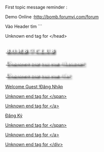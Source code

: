 First topic message reminder :

Demo Online :http://bomb.forumvi.com/forum

Vào Header tìm ```


Unknown end tag for &lt;/head&gt;

``` chèn vào sau nó :

```

<div class="devsitePage">
<div class="menuhb">
<div class="contenthb">
<a class="logo" href="/forum"><legend style="color: white; font-size: 18px; font-weight: bold; font-variant: small-caps; font-family: Trebuchet MS; text-shadow: 5px 5px 5px rgb(0, 0, 0);margin-top: 6px;center;">B.O.M.B ♡ C.L.U.B

Unknown end tag for &lt;/legend&gt;




Unknown end tag for &lt;/a&gt;



<!-- BEGIN switch_user_logged_out -->

<div id="container12">
<div id="topnav" class="topnav">Welcome Guest !<a href="login" class="signin" style=""><span>Đăng Nhập

Unknown end tag for &lt;/span&gt;



Unknown end tag for &lt;/a&gt;


<a href="/register" class="register" style=""><span>Đăng Ký

Unknown end tag for &lt;/span&gt;



Unknown end tag for &lt;/a&gt;

 

Unknown end tag for &lt;/div&gt;


<fieldset id="signin_menu" style="display: none; ">

<form action="/login?redirect=/" method="post" name="form_login" id="signin">

<label for="username">Tên Đăng Nhập

Unknown end tag for &lt;/label&gt;


<input class="field" id="log" type="text" size="10" name="username">
<label for="password">Mật Khẩu

Unknown end tag for &lt;/label&gt;


<input class="field" id="pwd" type="password" size="10" name="password">
<input id="signin_submit" class="bt_login" type="submit" name="login" value="Đăng nhập">
<label>
<input name="rememberme" id="rememberme" type="checkbox" checked="checked" value="forever">  Nhớ tôi

Unknown end tag for &lt;/label&gt;


<p class="forgot"> <a href="profile?mode=sendpassword">Quên mật khẩu

Unknown end tag for &lt;/a&gt;

 

Unknown end tag for &lt;/p&gt;




<div class="clear">

Unknown end tag for &lt;/div&gt;




Unknown end tag for &lt;/form&gt;


<script type="text/javascript">//<![CDATA[
$(function(){$('#signin').attr('action','/login?redirect='+this.location.pathname);});//]]>

Unknown end tag for &lt;/script&gt;





Unknown end tag for &lt;/fieldset&gt;




Unknown end tag for &lt;/div&gt;



<!-- END switch_user_logged_out -->

<!-- BEGIN switch_user_logged_in -->
<div style="font-size: 12px; line-height: normal;padding:5px;float:right;width:350px">{LOGGED_AS}<br>{LAST_VISIT_DATE}

Unknown end tag for &lt;/br&gt;

<span style="float: right;padding-right:5px">

Unknown end tag for &lt;/span&gt;



Unknown end tag for &lt;/div&gt;


<!-- END switch_user_logged_in -->

<div class="searchhb">
<!-- Google CSE code begins -->
<form method="get" action="/search?search_where=11" id="search">
<input type="text" name="search_keywords" size="40" id="keywords" maxlength="158" onblur="if (this.value == '') this.value = 'Nhập từ khóa tìm kiếm...';" onfocus="if (this.value == 'Nhập từ khóa tìm kiếm...') this.value = '';" value="Nhập từ khóa tìm kiếm...">
<a class="icon" id="dosearch" href="/search" btip="Tìm kiếm nâng cao" data-original-title=""><img src="http://www.video24h.com/images/search.png" alt="">

Unknown end tag for &lt;/a&gt;





Unknown end tag for &lt;/form&gt;




<!-- Google CSE Code ends -->


Unknown end tag for &lt;/div&gt;


<div class="clearhb">

Unknown end tag for &lt;/div&gt;




Unknown end tag for &lt;/div&gt;




Unknown end tag for &lt;/div&gt;



<div class="bodyhb" id="devsiteHomeBody">
<div class="contenthb">
<div class="above_body"> <!-- closing tag is in template navbar -->

```

Chèn vào cuối Footer Begin :

```

<script type="text/javascript">
$(document).ready(function() {

$(".signin").click(function(e) {
e.preventDefault();
$("fieldset#signin_menu").toggle();
$(".signin").toggleClass("menu-open");
});

$("fieldset#signin_menu").mouseup(function() {
return false
});
$(document).mouseup(function(e) {
if($(e.target).parent("a.signin").length==0) {
$(".signin").removeClass("menu-open");
$("fieldset#signin_menu").hide();
}
});

});


Unknown end tag for &lt;/script&gt;


```


Thêm vào CSS:
```


/*menu topbar*/
.devsitePage{margin:0;min-width:1000px}
.devsitePage .clearhb{clear:both}
.devsitePage .menuhb{background:#254b82;font-weight:bold;padding-top:2px;font-family:"Lucida Grande", Tahoma, Verdana, Arial, sans-serif;font-size: 11px;}
.devsitePage .menuhb .contenthb{background:#325c99;border:1px solid #1a3c6c;border-bottom:0;margin:0 auto;padding:0;width:1000px;}
.devsitePage .menuhb,
.devsitePage .menuhb a{color:#fff;cursor:pointer;-moz-outline-style:none;text-decoration:none;}
.devsitePage .menuhb a.logo{border-right:0px solid #1a3c6c;margin-right:10px;padding:10px 20px 14px;line-height:0.5;}
.devsitePage .menuhb a.logo img{width:67px;height:26px}
.devsitePage .menuhb a.logo,
.devsitePage .menuhb a.l{display:block;float:left}
.devsitePage .menuhb a.l{line-height:29px;padding:2px 11px 2px}
.devsitePage .menuhb a.l:hover, .devsitePage .menuhb a.logo:hover{background:#1a3c6c;text-decoration:none}
.devsitePage .menuhb .searchhb{float:left;padding:5px 20px 5px 20px;width:280px;}
.devsitePage .menu .inputtext{border:0;padding:5px 4px;}
.devsitePage .menuhb{position:fixed;width:100%;z-index:100}
.devsitePage #contenthb{width:auto;padding:0;margin:0}
/*body{overflow-y:scroll;margin:0}*/
.devsitePage .bodyhb .contenthb{margin:auto;max-width:1000px}
.devsitePage .bodyhb > .contenthb{background:#fff;border:1px solid #d9d9d9;border-top:0;-moz-box-shadow:#ddd 0 1px 1px;padding:41.5px 0px 0px}
/*menu topbar*/

.logo-image{-webkit-border-radius:3px;-webkit-box-shadow:0 1px 1px rgba(0,0,0,.07);background-color:#fff;border:1px solid #97A4C2;clear:right;float:left;height:160px;margin-left:23px;margin-top:-121px;padding:3px;width:160px}
/* SinhVienVT.Net Custom Login */
#container12 {
float:right;
margin-right: 1px;
margin-top: -6px;
position: relative;
}




a img {
border-width:0;
}
#topnav {
padding:10px 0px 12px;
font-size:12px;
line-height:24px;
text-align:right;
}
#topnav a.signin {
background: #325c99;
padding: 8px 10px 10px;
text-decoration: none;
font-weight: bold;
color: white;
-webkit-border-radius: 4px;
-moz-border-radius: 4px;
border-radius: 4px;
}
#topnav a.signin:hover {
background: :#000966;
}
#topnav a.signin, #topnav a.signin:hover {
}
a.signin {
position:relative;
margin-left:3px;
}

a.signin span {
background-image: url("http://4r.ninja9x.net/login/images/toggle_down_light.png");
background-repeat: no-repeat;
background-position: 100% 50%;
padding: 4px 16px 6px 0;
}
#topnav a.register {
background: #325c99;
padding: 8px 10px 10px;
text-decoration: none;
font-weight: bold;
color: white;
-webkit-border-radius: 4px;
-moz-border-radius: 4px;
border-radius: 4px;
}
#topnav a.register:hover {
background: :#000966;
}
#topnav a.register, #topnav a.register:hover {
}
a.register {
position:relative;
margin-left:0px;
}

a.register span {
background-image:url("http://4r.ninja9x.net/login/images/register_light.png");
background-repeat:no-repeat;
background-position:100% 50%;
padding:4px 16px 6px 0;
}


#topnav a.menu-open {
background:#0d3156!important;
color:#fff!important;
outline:none;
}
#small_signup {
display:inline;
float:none;
line-height:23px;
margin:25px 0 0;
width:170px;
}
a.signin.menu-open span {
background-image:url("http://4r.ninja9x.net/login/images/toggle_up_light.png");
color:#fff;
}

#signin_menu {
-moz-border-radius-topleft:5px;
-moz-border-radius-bottomleft:5px;
-moz-border-radius-bottomright:5px;
-webkit-border-top-left-radius:5px;
-webkit-border-bottom-left-radius:5px;
-webkit-border-bottom-right-radius:5px;
display:none;
/* background-color:#0d3156; */
background:url(http://4r.ninja9x.net/login/images/login_back.png) #0d3156 repeat-x;
position:absolute;
width:210px;
z-index:100;
border:1px transparent;
text-align:left;
padding:12px;
top: 24.5px;
right: 0px;
margin-top:5px;
margin-right: 0px;
*margin-right: -1px;
color:#fff;
font-size:12px;
}

#signin_menu input[type=text], #signin_menu input[type=password] {
display:block;
-moz-border-radius:4px;
-webkit-border-radius:4px;
border:1px solid #0d3156;
background:url(http://4r.ninja9x.net/login/images/field_back.png) repeat-x;
font-size:13px;
margin:0 0 5px;
padding:5px;
width:203px;
}
#signin_menu p {
margin:0;
}
#signin_menu a {
color:#fff;
}
#signin_menu label {
font-weight:normal;
}
#signin_menu p.remember {
padding:10px 0;
}
#signin_menu p.forgot, #signin_menu p.complete {
clear:both;
margin:5px 0;
}
#signin_menu p a {
color:#fff!important;
}
#signin_menu p a:hover {
text-decoration:underline;
}

#signin_submit {
-moz-border-radius:4px;
-webkit-border-radius:4px;
background-color:#0d3156;
border:1px solid #fff;
color:#000000;
text-shadow:0 -1px 0 #39d;
padding:4px 10px 5px;
font-size:11px;
margin:0 5px 0 0;
font-weight:bold;
}
#signin_submit::-moz-focus-inner {
padding:0;
border:0;
}
#signin_submit:hover, #signin_submit:focus {
background-position:0 -5px;
cursor:pointer;
}
```

Ẩn bài viết